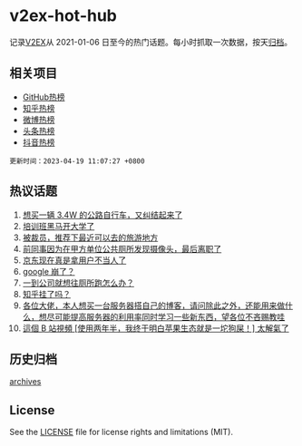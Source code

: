 # v2ex-hot-hub

 记录[V2EX](https://www.v2ex.com/)从 2021-01-06 日至今的热门话题。每小时抓取一次数据，按天[归档](archives)。
 
 ## 相关项目

- [GitHub热榜](https://github.com/lonnyzhang423/github-hot-hub)
- [知乎热榜](https://github.com/lonnyzhang423/zhihu-hot-hub)
- [微博热榜](https://github.com/lonnyzhang423/weibo-hot-hub)
- [头条热榜](https://github.com/lonnyzhang423/toutiao-hot-hub)
- [抖音热榜](https://github.com/lonnyzhang423/douyin-hot-hub)


 `更新时间：2023-04-19 11:07:27 +0800`

## 热议话题

1. [想买一辆 3.4W 的公路自行车，又纠结起来了](https://www.v2ex.com/t/933545)
1. [培训班黑马开大学了](https://www.v2ex.com/t/933468)
1. [被裁员，推荐下最近可以去的旅游地方](https://www.v2ex.com/t/933498)
1. [前同事因为在甲方单位公共厕所发现摄像头，最后离职了](https://www.v2ex.com/t/933631)
1. [京东现在真是拿用户不当人了](https://www.v2ex.com/t/933403)
1. [google 崩了？](https://www.v2ex.com/t/933636)
1. [一到公司就想往厕所跑怎么办？](https://www.v2ex.com/t/933623)
1. [知乎挂了吗？](https://www.v2ex.com/t/933508)
1. [各位大佬，本人想买一台服务器搭自己的博客，请问除此之外，还能用来做什么，想尽可能提高服务器的利用率同时学习一些新东西，望各位不吝赐教哇](https://www.v2ex.com/t/933407)
1. [這個 B 站視頻 [使用两年半，我终于明白苹果生态就是一坨狗屎！] 太解氣了](https://www.v2ex.com/t/933602)

## 历史归档

[archives](archives)

## License

See the [LICENSE](LICENSE) file for license rights and limitations (MIT).
